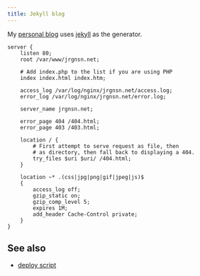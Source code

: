 ```yaml
---
title: Jekyll blog
---
```


My [personal blog](https://jrgnsn.net/) uses [jekyll](https://jekyllrb.com/) as the generator.

```nginx
server {
    listen 80;
    root /var/www/jrgnsn.net;

    # Add index.php to the list if you are using PHP
    index index.html index.htm;

    access_log /var/log/nginx/jrgnsn.net/access.log;
    error_log /var/log/nginx/jrgnsn.net/error.log;

    server_name jrgnsn.net;

    error_page 404 /404.html;
    error_page 403 /403.html;

    location / {
        # First attempt to serve request as file, then
        # as directory, then fall back to displaying a 404.
        try_files $uri $uri/ /404.html;
    }

    location ~* .(css|jpg|png|gif|jpeg|js)$
    {
        access_log off;
        gzip_static on;
        gzip_comp_level 5;
        expires 1M;
        add_header Cache-Control private;
    }
}
```

## See also

* [deploy script](https://github.com/prplecake/jrgnsn.net/blob/master/contrib/deploy)